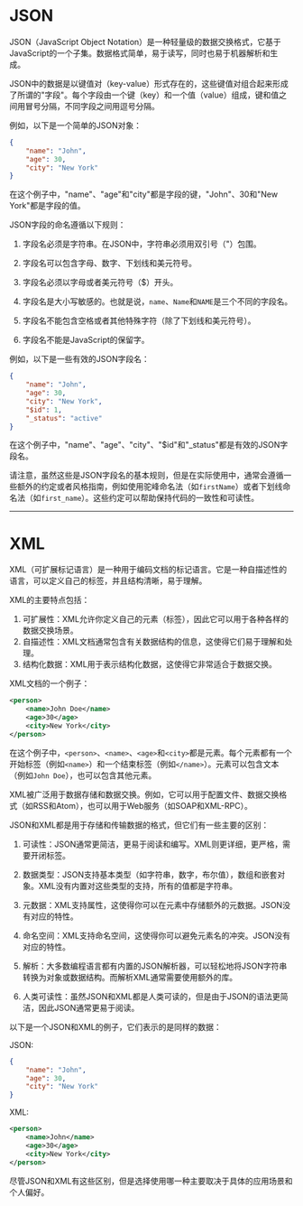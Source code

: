# JSON

JSON（JavaScript Object Notation）是一种轻量级的数据交换格式，它基于JavaScript的一个子集。数据格式简单，易于读写，同时也易于机器解析和生成。

JSON中的数据是以键值对（key-value）形式存在的，这些键值对组合起来形成了所谓的"字段"。每个字段由一个键（key）和一个值（value）组成，键和值之间用冒号分隔，不同字段之间用逗号分隔。

例如，以下是一个简单的JSON对象：

```json
{
    "name": "John",
    "age": 30,
    "city": "New York"
}
```

在这个例子中，"name"、"age"和"city"都是字段的键，"John"、30和"New York"都是字段的值。

JSON字段的命名遵循以下规则：

1. 字段名必须是字符串。在JSON中，字符串必须用双引号（"）包围。

2. 字段名可以包含字母、数字、下划线和美元符号。

3. 字段名必须以字母或者美元符号（$）开头。

4. 字段名是大小写敏感的。也就是说，`name`、`Name`和`NAME`是三个不同的字段名。

5. 字段名不能包含空格或者其他特殊字符（除了下划线和美元符号）。

6. 字段名不能是JavaScript的保留字。

例如，以下是一些有效的JSON字段名：

```json
{
    "name": "John",
    "age": 30,
    "city": "New York",
    "$id": 1,
    "_status": "active"
}
```

在这个例子中，"name"、"age"、"city"、"$id"和"_status"都是有效的JSON字段名。

请注意，虽然这些是JSON字段名的基本规则，但是在实际使用中，通常会遵循一些额外的约定或者风格指南，例如使用驼峰命名法（如`firstName`）或者下划线命名法（如`first_name`）。这些约定可以帮助保持代码的一致性和可读性。

---

# XML
XML（可扩展标记语言）是一种用于编码文档的标记语言。它是一种自描述性的语言，可以定义自己的标签，并且结构清晰，易于理解。

XML的主要特点包括：

1. 可扩展性：XML允许你定义自己的元素（标签），因此它可以用于各种各样的数据交换场景。
2. 自描述性：XML文档通常包含有关数据结构的信息，这使得它们易于理解和处理。
3. 结构化数据：XML用于表示结构化数据，这使得它非常适合于数据交换。

XML文档的一个例子：

```xml
<person>
    <name>John Doe</name>
    <age>30</age>
    <city>New York</city>
</person>
```

在这个例子中，`<person>`、`<name>`、`<age>`和`<city>`都是元素。每个元素都有一个开始标签（例如`<name>`）和一个结束标签（例如`</name>`）。元素可以包含文本（例如`John Doe`），也可以包含其他元素。

XML被广泛用于数据存储和数据交换。例如，它可以用于配置文件、数据交换格式（如RSS和Atom），也可以用于Web服务（如SOAP和XML-RPC）。


JSON和XML都是用于存储和传输数据的格式，但它们有一些主要的区别：

1. 可读性：JSON通常更简洁，更易于阅读和编写。XML则更详细，更严格，需要开闭标签。

2. 数据类型：JSON支持基本类型（如字符串，数字，布尔值），数组和嵌套对象。XML没有内置对这些类型的支持，所有的值都是字符串。

3. 元数据：XML支持属性，这使得你可以在元素中存储额外的元数据。JSON没有对应的特性。

4. 命名空间：XML支持命名空间，这使得你可以避免元素名的冲突。JSON没有对应的特性。

5. 解析：大多数编程语言都有内置的JSON解析器，可以轻松地将JSON字符串转换为对象或数据结构。而解析XML通常需要使用额外的库。

6. 人类可读性：虽然JSON和XML都是人类可读的，但是由于JSON的语法更简洁，因此JSON通常更易于阅读。

以下是一个JSON和XML的例子，它们表示的是同样的数据：

JSON:

```json
{
    "name": "John",
    "age": 30,
    "city": "New York"
}
```

XML:

```xml
<person>
    <name>John</name>
    <age>30</age>
    <city>New York</city>
</person>
```

尽管JSON和XML有这些区别，但是选择使用哪一种主要取决于具体的应用场景和个人偏好。
